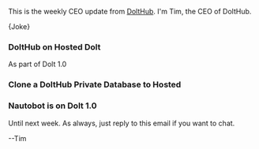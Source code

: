 This is the weekly CEO update from [DoltHub](https://www.dolthub.com/). I'm Tim, the CEO of DoltHub. 

{Joke}

### DoltHub on Hosted Dolt

As part of Dolt 1.0

### Clone a DoltHub Private Database to Hosted



### Nautobot is on Dolt 1.0



Until next week. As always, just reply to this email if you want to chat.

--Tim
